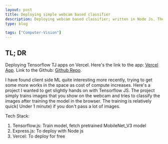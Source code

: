 ```yaml
---
layout: post
title: Deploying simple webcam based classifier
description: Deploying webcam based classifier; written in Node Js. The model is relatively light and trains on the browser. Checkout the app here: <a href = "https://tfjs-2-classification.vercel.app" target="_blank">Vercel App</a>
type: blog

tags: ["Computer-Vision"]
---
```


## TL; DR
Deploying Tensorflow TJ apps on Vercel. Here's the link to the app: <a href = "https://tfjs-2-classification.vercel.app" target="_blank">Vercel App</a>.
Link to the Github: <a href = "https://github.com/97harsh/TFJS-Webcam-Classification" target="_blank">Github Repo</a>.


I have found client side ML quite interesting more recently, trying to get some more works in the space as cost of compute increases. Here's a project I wanted to get slightly hands on with Tensorflow JS. The project simply trains images that you show on the webcam and tries to classify the images after training the model in the browser. The training is relatively quick( Under 1 minute) if you don't pass a lot of images.

Tech Stack:
1. Tensorflow.js: Train model, fetch pretrained MobileNet_V3 model
2. Express.js: To deploy with Node js
3. Vercel: To deploy for free


